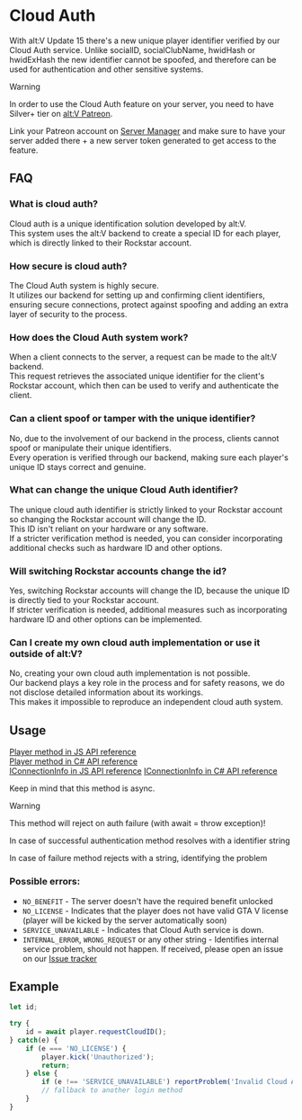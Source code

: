 # Cloud Auth

With alt:V Update 15 there's a new unique player identifier verified by our Cloud Auth service. Unlike socialID, socialClubName, hwidHash or hwidExHash the new identifier cannot be spoofed, and therefore can be used for authentication and other sensitive systems.

> [!WARNING]
> In order to use the Cloud Auth feature on your server, you need to have Silver+ tier on [alt:V Patreon](https://go.altv.mp/patreon).
> 
> Link your Patreon account on [Server Manager](https://my.alt-mp.com/) and make sure to have your server added there + a new server token generated to get access to the feature.

## FAQ

### What is cloud auth?
Cloud auth is a unique identification solution developed by alt:V.\
This system uses the alt:V backend to create a special ID for each player, which is directly linked to their Rockstar account.

### How secure is cloud auth?
The Cloud Auth system is highly secure.\
It utilizes our backend for setting up and confirming client identifiers, ensuring secure connections, protect against spoofing and adding an extra layer of security to the process.

### How does the Cloud Auth system work?
When a client connects to the server, a request can be made to the alt:V backend.\
This request retrieves the associated unique identifier for the client's Rockstar account, which then can be used to verify and authenticate the client.

### Can a client spoof or tamper with the unique identifier?
No, due to the involvement of our backend in the process, clients cannot spoof or manipulate their unique identifiers.\
Every operation is verified through our backend, making sure each player's unique ID stays correct and genuine.

### What can change the unique Cloud Auth identifier?
The unique cloud auth identifier is strictly linked to your Rockstar account so changing the Rockstar account will change the ID.\
This ID isn't reliant on your hardware or any software.\
If a stricter verification method is needed, you can consider incorporating additional checks such as hardware ID and other options.

### Will switching Rockstar accounts change the id?
Yes, switching Rockstar accounts will change the ID, because the unique ID is directly tied to your Rockstar account.\
If stricter verification is needed, additional measures such as incorporating hardware ID and other options can be implemented.

### Can I create my own cloud auth implementation or use it outside of alt:V?
No, creating your own cloud auth implementation is not possible.\
Our backend plays a key role in the process and for safety reasons, we do not disclose detailed information about its workings.\
This makes it impossible to reproduce an independent cloud auth system.

## Usage

[Player method in JS API reference](https://docs.altv.mp/js/api/alt-server.Player.html#_altmp_altv_types_alt_server_Player_requestCloudID) <br>
[Player method in C# API reference](https://docs.altv.mp/cs/api/AltV.Net.Elements.Entities.ConnectionInfo.html#AltV_Net_Elements_Entities_ConnectionInfo_RequestCloudId) <br>
[IConnectionInfo in JS API reference](https://docs.altv.mp/js/api/alt-server.IConnectionInfo.html#_altmp_altv_types_alt_server_IConnectionInfo_requestCloudID)
[IConnectionInfo in C# API reference](https://docs.altv.mp/cs/api/AltV.Net.Elements.Entities.IConnectionInfo.html#AltV_Net_Elements_Entities_IConnectionInfo_RequestCloudId)

Keep in mind that this method is async.

> [!WARNING]
> This method will reject on auth failure (with await = throw exception)!

In case of successful authentication method resolves with a identifier string

In case of failure method rejects with a string, identifying the problem

### Possible errors:

- `NO_BENEFIT` - The server doesn't have the required benefit unlocked
- `NO_LICENSE` - Indicates that the player does not have valid GTA V license (player will be kicked by the server automatically soon)
- `SERVICE_UNAVAILABLE` - Indicates that Cloud Auth service is down.
- `INTERNAL_ERROR`, `WRONG_REQUEST` or any other string - Identifies internal service problem, should not happen. If received, please open an issue on our [Issue tracker](https://github.com/altmp/altv-issues/issues)

## Example

```js
let id;

try {
    id = await player.requestCloudID();
} catch(e) {
    if (e === 'NO_LICENSE') {
        player.kick('Unauthorized');
        return;
    } else {
        if (e !== 'SERVICE_UNAVAILABLE') reportProblem('Invalid Cloud Auth response: ' + e);
        // fallback to another login method
    }
}
```
